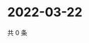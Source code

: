 # 2022-03-22

共 0 条

<!-- BEGIN WEIBO -->
<!-- 最后更新时间 Tue Mar 22 2022 01:08:38 GMT+0800 (China Standard Time) -->

<!-- END WEIBO -->
